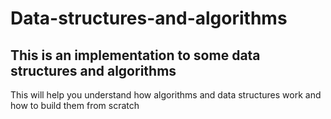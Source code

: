 # Data-structures-and-algorithms
## This is an implementation to some data structures and algorithms 
This will help you understand how algorithms and data structures work and how to build them from scratch
